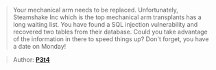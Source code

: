 > Your mechanical arm needs to be replaced. Unfortunately, Steamshake Inc which
> is the top mechanical arm transplants has a long waiting list. You have found
> a SQL injection vulnerability and recovered two tables from their database.
> Could you take advantage of the information in there to speed things up? Don't
> forget, you have a date on Monday!

> Author: **[P3t4][author-profile]**

[author-profile]: https://app.hackthebox.com/users/23
